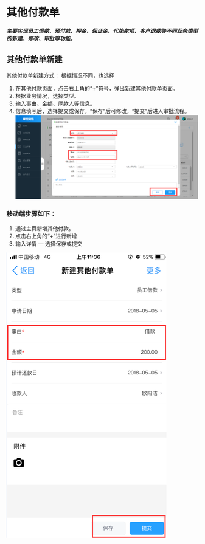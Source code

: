 

# 其他付款单

##### 主要实现员工借款、预付款、押金、保证金、代垫款项、客户退款等不同业务类型的新建、修改、审批等功能。

## 其他付款单新建
其他付款单新建方式：
根据情况不同，也选择

1. 在其他付款页面，点击右上角的“+”符号，弹出新建其他付款单页面。
2. 根据业务情况，选择类型。
3. 输入事由、金额、厚款人等信息。
4. 信息填写后，选择提交或保存，“保存”后可修改，“提交”后进入审批流程。![](/assets/其他.png)

### 移动端步骤如下：

1. 通过主页新增其他付款。
2. 点击右上角的“+”进行新增
3. 输入详情  —  选择保存或提交

![](/assets/2.png)

